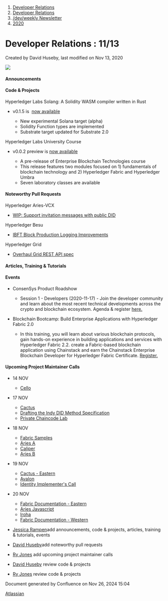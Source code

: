 1. [Developer Relations](index.html)
2. [Developer Relations](Developer-Relations_17170434.html)
3. [/dev/weekly Newsletter](17170445.html)
4. [2020](2020_17170485.html)

# Developer Relations : 11/13

Created by David Huseby, last modified on Nov 13, 2020

![](https://ci5.googleusercontent.com/proxy/MJRSjrctXlb1mME2ABG2bmd6USk_RV1YmMN0IwFTnq8glRSRbLJzh0V5qUIcbOChuHya5NG1I-cT70b6ZaNTwaC4J2E-Hor9uTjrWSCVp0WrYWhNGdQijGkZSxz12C7yGsn43fvqFawLiKE7nw4n6PQZUTM-2lhEnVsqkeEMBLe23PvT=s0-d-e1-ft#http://image.email.thelinuxfoundation.org/lib/fe37157075640475711c73/m/2/0f181714-03b7-4174-9914-2c73127fde89.png)

#### Announcements

#### Code &amp; Projects

Hyperledger Labs Solang: A Solidity WASM compiler written in Rust

- v0.1.5 is  [now available](https://github.com/hyperledger-labs/solang/tree/v0.1.5)
  
  - New experimental Solana target (alpha)
  - Solidity Function types are implemented
  - Substrate target updated for Substrate 2.0

Hyperledger Labs University Course

- v0.0.2 preview is [now available](https://github.com/hyperledger-labs/university-course/tree/v0.2-preview)
  
  - A pre-release of Enterprise Blockchain Technologies course
  - This release features two modules focused on 1) fundamentals of blockchain technology and 2) Hyperledger Fabric and Hyperledger Umbra
  - Seven laboratory classes are available

#### Noteworthy Pull Requests

Hyperledger Aries-VCX

- [WIP: Support invitation messages with public DID](https://github.com/hyperledger/aries-vcx/pull/7)

Hyperledger Besu

- [IBFT Block Production Logging Improvements](https://github.com/hyperledger/besu/pull/1562)

Hyperledger Grid

- [Overhaul Grid REST API spec](https://github.com/hyperledger/grid/pull/433)

#### Articles, Training &amp; Tutorials

#### Events

- ConsenSys Product Roadshow
  
  - Session 1 - Developers (2020-11-17) - Join the developer community and learn about the most recent technical developments across the crypto and blockchain ecosystem. Agenda &amp; register [here.](https://pages.consensys.net/consensys-product-roadshow?utm_campaign=ConsenSys%20Product%20Roadshow%202020&utm_medium=email&_hsmi=99486333&_hsenc=p2ANqtz-_dB4C0mZTEeZSTfL_3Rd0Qo1HdR3moorCffqzoeHEFxOkQs--rnpIcgKAxV9dpBPtA6sHJL6OPHUw7Ub1VE-NG6n2a7V_mAm7Ucy7uL_IepxrELgs&utm_content=99486333&utm_source=hs_email)
- Blockchain Bootcamp: Build Enterprise Applications with Hyperledger Fabric 2.0
  
  - In this training, you will learn about various blockchain protocols, gain hands-on experience in building applications and services with Hyperledger Fabric 2.2. create a Fabric-based blockchain application using Chainstack and earn the Chainstack Enterprise Blockchain Developer for Hyperledger Fabric Certificate. [Register.](https://www.eventbrite.sg/e/blockchain-bootcamp-build-enterprise-applications-with-hyperledger-fabric-tickets-127670549049)

#### Upcoming Project Maintainer Calls

- 14 NOV
  
  - [Cello](https://lists.hyperledger.org/g/cello/viewevent?repeatid=20636&eventid=941692&calstart=2020-11-14)
- 17 NOV
  
  - [Cactus](https://lists.hyperledger.org/g/cactus/viewevent?repeatid=32482&eventid=948387&calstart=2020-11-17)
  - [Drafting the Indy DID Method Specification](https://lists.hyperledger.org/g/indy/viewevent?repeatid=32661&eventid=955636&calstart=2020-11-17)
  - [Private Chaincode Lab](https://lists.hyperledger.org/g/fabric/viewevent?repeatid=22096&eventid=879248&calstart=2020-11-17)
- 18 NOV
  
  - [Fabric Samples](https://lists.hyperledger.org/g/fabric/viewevent?repeatid=27906&eventid=931615&calstart=2020-11-18)
  - [Aries A](https://lists.hyperledger.org/g/aries/viewevent?repeatid=21923&eventid=945036&calstart=2020-11-18)
  - [Caliper](https://lists.hyperledger.org/g/caliper/viewevent?repeatid=15870&eventid=879067&calstart=2020-11-18)
  - [Aries B](https://lists.hyperledger.org/g/aries/viewevent?repeatid=21922&eventid=945035&calstart=2020-11-18)
- 19 NOV
  
  - [Cactus - Eastern](https://lists.hyperledger.org/g/cactus/viewevent?repeatid=29073&eventid=945938&calstart=2020-11-19)
  - [Avalon](https://lists.hyperledger.org/g/avalon/viewevent?repeatid=32781&eventid=964365&calstart=2020-11-19)
  - [Identity Implementer's Call](https://lists.hyperledger.org/g/identity-wg/viewevent?repeatid=21924&eventid=945835&calstart=2020-11-19)
- 20 NOV
  
  - [Fabric Documentation - Eastern](https://lists.hyperledger.org/g/fabric/viewevent?repeatid=22053&eventid=879257&calstart=2020-11-20)
  - [Aries Javascript](https://lists.hyperledger.org/g/aries/viewevent?repeatid=28956&eventid=946794&calstart=2020-11-20)
  - [Iroha](https://lists.hyperledger.org/g/iroha/viewevent?repeatid=15869&eventid=965071&calstart=2020-11-20)
  - [Fabric Documentation - Western](https://lists.hyperledger.org/g/fabric/viewevent?repeatid=21946&eventid=879261&calstart=2020-11-20)

<!--THE END-->

- [Jessica Rampen](https://lf-hyperledger.atlassian.net/wiki/people/5c2e4c479bcfd72df10109cc?ref=confluence)add announcements, code &amp; projects, articles, training &amp; tutorials, events
- [David Huseby](https://lf-hyperledger.atlassian.net/wiki/people/5c81ef6e187e8e0b95b0b1e9?ref=confluence)add noteworthy pull requests
  
- [Ry Jones](https://lf-hyperledger.atlassian.net/wiki/people/557058:078cecfc-fb17-4d9a-8759-b5b74efa6850?ref=confluence) add upcoming project maintainer calls
- [David Huseby](https://lf-hyperledger.atlassian.net/wiki/people/5c81ef6e187e8e0b95b0b1e9?ref=confluence) review code &amp; projects
- [Ry Jones](https://lf-hyperledger.atlassian.net/wiki/people/557058:078cecfc-fb17-4d9a-8759-b5b74efa6850?ref=confluence) review code &amp; projects

Document generated by Confluence on Nov 26, 2024 15:04

[Atlassian](http://www.atlassian.com/)
